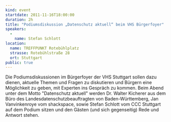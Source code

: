 ```yaml
---
kind: event
startdate: 2011-11-16T18:00:00
duration: 2h
title: "Podiumsdiskussion „Datenschutz aktuell“ beim VHS Bürgerfoyer"
speakers:
  -
    name: Stefan Schlott
location:
  name: TREFFPUNKT Rotebühlplatz
  strasse: Rotebühlstraße 28
  ort: Stuttgart
public: true
---
```

Die Podiumsdiskussionen im Bürgerfoyer der VHS Stuttgart sollen dazu
dienen, aktuelle Themen und Fragen zu diskutieren und Bürgern eine
Möglichkeit zu geben, mit Experten ins Gespräch zu kommen. Beim Abend
unter dem Motto "Datenschutz aktuell" werden Dr. Walter Kicherer aus dem
Büro des Landesdatenschutzbeauftragten von Baden-Württemberg, Jan
Vanvinkenroye vom shackspace, sowie Stefan Schlott vom CCC Stuttgart auf
dem Podium sitzen und den Gästen (und sich gegenseitig) Rede und Antwort
stehen.

